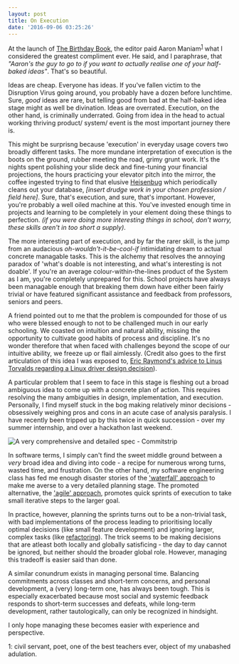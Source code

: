 ```yaml
---
layout: post
title: On Execution
date: '2016-09-06 03:25:26'
---
```


At the launch of [The Birthday Book](http://thebirthdaybook.sg/), the editor paid Aaron Maniam<sup>[1](#1)</sup> what I considered the greatest compliment ever. He said, and I paraphrase, that *"Aaron's the guy to go to if you want to actually realise one of your half-baked ideas"*. That's so beautiful.

Ideas are cheap. Everyone has ideas. If you've fallen victim to the Disruption Virus going around, you probably have a dozen before lunchtime. Sure, *good* ideas are rare, but telling good from bad at the half-baked idea stage might as well be divination. Ideas are overrated. Execution, on the other hand, is criminally underrated. Going from idea in the head to actual working thriving product/ system/ event is the most important journey there is. 

This might be surprisng because 'execution' in everyday usage covers two broadly different tasks. The more mundane interpretation of execution is the boots on the ground, rubber meeting the road, grimy grunt work. It's the nights spent polishing your slide deck and fine-tuning your financial projections, the hours practicing your elevator pitch into the mirror, the coffee ingested trying to find that elusive [Heisenbug](https://en.wikipedia.org/wiki/Heisenbug) which periodically cleans out your database, *[insert drudge work in your chosen profession / field here]*. Sure, that's execution, and sure, that's important.  However, you're probably a well oiled machine at this. You've invested enough time in projects and learning to be completely in your element doing these things to perfection. *(if you were doing more interesting things in school, don't worry, these skills aren't in too short a supply)*.

The more interesting part of execution, and by far the rarer skill, is the jump from an audacious *oh-wouldn't-it-be-cool-if* intimidating dream to actual concrete managable tasks. This is the alchemy that resolves the annoying paradox of 'what's doable is not interesting, and what's interesting is not doable'. If you're an average colour-within-the-lines product of the System as I am, you're completely unprepared for this. School projects have always been managable enough that breaking them down have either been fairly trivial or have featured significant assistance and feedback from professors, seniors and peers.

A friend pointed out to me that the problem is compounded for those of us who were blessed enough to not to be challenged much in our early schooling. We coasted on intuition and natural ability, missing the opportunity to cultivate good habits of process and discipline. It's no wonder therefore that when faced with challenges beyond the scope of our intuitive ability, we freeze up or flail aimlessly. (Credit also goes to the first articulation of this idea I was exposed to, [Eric Raymond's advice to Linus Torvalds regarding a Linux driver design decision](http://lwn.net/2000/0824/a/esr-sharing.php3)).

A particular problem that I seem to face in this stage is fleshing out a broad ambiguous idea to come up with a concrete plan of action. This requires resolving the many ambiguities in design, implementation, and execution. Personally, I find myself stuck in the bog making relatively minor decisions - obsessively weighing pros and cons in an acute case of analysis paralysis. I have recently been tripped up by this twice in quick succession - over my summer internship, and over a hackathon last weekend.

![A very comprehensive and detailed spec - Commitstrip](http://www.commitstrip.com/wp-content/uploads/2016/08/Strip-Les-specs-cest-du-code-650-finalenglish.jpg)

In software terms, I simply can't find the sweet middle ground between a *very* broad idea and diving into code - a recipe for numerous wrong turns, wasted time, and frustration. On the other hand, my software engineering class has fed me enough disaster stories of the ['waterfall' approach](https://en.wikipedia.org/wiki/Waterfall_model) to make me averse to a very detailed planning stage. The promoted alternative, the ['agile' approach](https://en.wikipedia.org/wiki/Agile_software_development), promotes quick sprints of execution to take small iterative steps to the larger goal.

In practice, however, planning the sprints turns out to be a non-trivial task, with bad implementations of the process leading to prioritising locally optimal decisions (like small feature development) and ignoring larger, complex tasks (like [refactoring](https://en.wikipedia.org/wiki/Code_refactoring)). The trick seems to be making decisions that are atleast both locally and globally satisficing - the day to day cannot be ignored, but neither should the broader global role. However, managing this tradeoff is easier said than done.

A similar conundrum exists in managing personal time. Balancing commitments across classes and short-term concerns, and personal development, a (very) long-term one, has always been tough. This is especially exacerbated because most social and systemic feedback responds to short-term successes and defeats, while long-term development, rather tautologically, can only be recognized in hindsight. 

I only hope managing these becomes easier with experience and perspective.

<a name="1"/>1</a>: civil servant, poet, one of the best teachers ever, object of my unabashed adulation.
